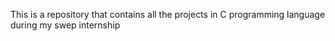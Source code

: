 This is a repository that contains all the projects in C programming language during my swep internship
